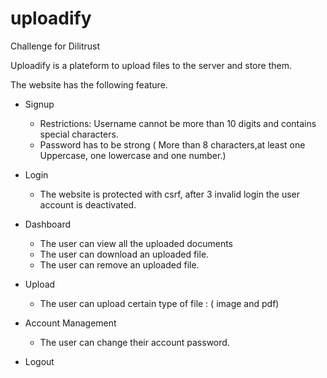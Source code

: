 # uploadify

Challenge for Dilitrust


Uploadify is a plateform to upload files to the server and store them.

The website has the following feature.
  - Signup
    - Restrictions: Username cannot be more than 10 digits and contains special characters.
    - Password has to be strong ( More than 8 characters,at least one Uppercase, one lowercase and one number.)
  - Login
    - The website is protected with csrf, after 3 invalid login the user account is deactivated.
    
  - Dashboard
    - The user can view all the uploaded documents
    - The user can download an uploaded file.
    - The user can remove an uploaded file.
  - Upload
    - The user can upload certain type of file : ( image and pdf)
  - Account Management
    - The user can change their account password.
  
  - Logout
  
  
